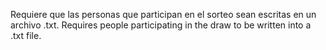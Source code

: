 Requiere que las personas que participan en el sorteo sean escritas en un archivo .txt.
Requires people participating in the draw to be written into a .txt file.
